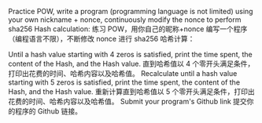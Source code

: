 Practice POW, write a program (programming language is not limited) using your own nickname + nonce, continuously modify the nonce to perform sha256 Hash calculation:
练习 POW，用你自己的昵称+nonce 编写一个程序（编程语言不限），不断修改 nonce 进行 sha256 哈希计算：

Until a hash value starting with 4 zeros is satisfied, print the time spent, the content of the Hash, and the Hash value.
直到哈希值以 4 个零开头满足条件，打印出花费的时间、哈希内容以及哈希值。
Recalculate until a hash value starting with 5 zeros is satisfied, print the time spent, the content of the Hash, and the Hash value.
重新计算直到哈希值以 5 个零开头满足条件，打印出花费的时间、哈希内容以及哈希值。
Submit your program's Github link
提交你的程序的 Github 链接。